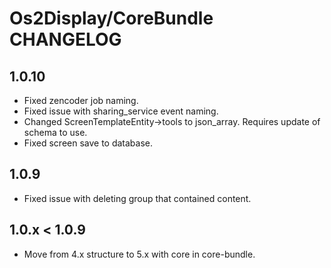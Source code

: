 # Os2Display/CoreBundle CHANGELOG

## 1.0.10

* Fixed zencoder job naming.
* Fixed issue with sharing_service event naming.
* Changed ScreenTemplateEntity->tools to json_array. Requires update of schema to use.
* Fixed screen save to database.

## 1.0.9

* Fixed issue with deleting group that contained content.

## 1.0.x < 1.0.9

* Move from 4.x structure to 5.x with core in core-bundle.
